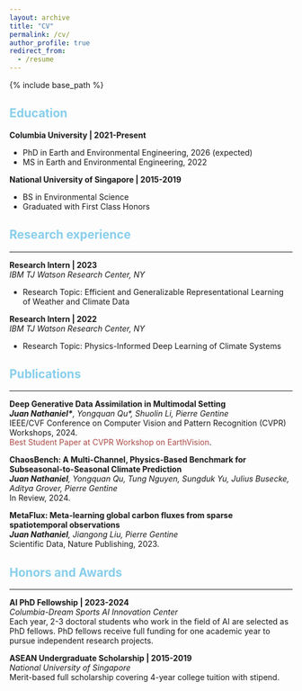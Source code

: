 ```yaml
---
layout: archive
title: "CV"
permalink: /cv/
author_profile: true
redirect_from:
  - /resume
---
```


{% include base_path %}

<!-- Education
====== -->
<h2 style="color:#87CEEB">Education</h2>

**Columbia University | 2021-Present**   
  * PhD in Earth and Environmental Engineering, 2026 (expected)
  * MS in Earth and Environmental Engineering, 2022

**National University of Singapore | 2015-2019**  
  * BS in Environmental Science
  * Graduated with First Class Honors

<!-- Research experience
====== -->
<h2 style="color:#87CEEB">Research experience</h2>
<hr>

**Research Intern | 2023**   
*IBM TJ Watson Research Center, NY*
  * Research Topic: Efficient and Generalizable Representational Learning of Weather and Climate Data

**Research Intern | 2022**   
*IBM TJ Watson Research Center, NY*
  * Research Topic: Physics-Informed Deep Learning of Climate Systems

<!-- Publications
====== -->
<h2 style="color:#87CEEB">Publications</h2>
<hr>

**Deep Generative Data Assimilation in Multimodal Setting**   
*__Juan Nathaniel\*__, Yongquan Qu\*, Shuolin Li, Pierre Gentine*   
IEEE/CVF Conference on Computer Vision and Pattern Recognition (CVPR) Workshops, 2024.   
<span style="color:#AA4A44">Best Student Paper at CVPR Workshop on EarthVision</span>.

**ChaosBench: A Multi-Channel, Physics-Based Benchmark for Subseasonal-to-Seasonal Climate Prediction**   
*__Juan Nathaniel__, Yongquan Qu, Tung Nguyen, Sungduk Yu, Julius Busecke, Aditya Grover, Pierre Gentine*   
In Review, 2024.

**MetaFlux: Meta-learning global carbon fluxes from sparse spatiotemporal observations**   
*__Juan Nathaniel__, Jiangong Liu, Pierre Gentine*   
Scientific Data, Nature Publishing, 2023.

<!-- Honors and Awards
====== -->
<h2 style="color:#87CEEB">Honors and Awards</h2>
<hr>

**AI PhD Fellowship | 2023-2024**   
*Columbia-Dream Sports AI Innovation Center*   
Each year, 2-3 doctoral students who work in the field of AI are selected as PhD fellows. PhD fellows receive full funding for one academic year to pursue independent research projects.

**ASEAN Undergraduate Scholarship | 2015-2019**   
*National University of Singapore*   
Merit-based full scholarship covering 4-year college tuition with stipend.